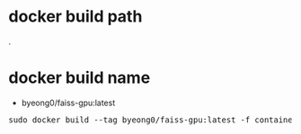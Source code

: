 # docker build path
.

# docker build name
- byeong0/faiss-gpu:latest
<pre>
sudo docker build --tag byeong0/faiss-gpu:latest -f container/docker/faiss/gpu/10.0-cudnn7/Dockerfile .
</pre>
